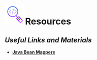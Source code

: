 # ![image info](../assets/icons/icons8-inspect-code-64.png)Resources

## _Useful Links and Materials_

* [**Java Bean Mappers**](https://www.frank-rahn.de/java-bean-mapper/)

